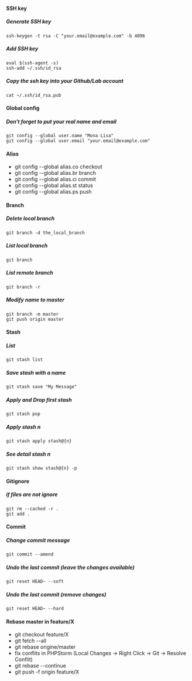 #### SSH key
##### Generate SSH key
```ssh-keygen -t rsa -C "your.email@example.com" -b 4096```
##### Add SSH key
```
eval $(ssh-agent -s)
ssh-add ~/.ssh/id_rsa
```
##### Copy the ssh key into your Github/Lab account
```cat ~/.ssh/id_rsa.pub```
#### Global config 
##### Don't forget to put your real name and email 
```
git config --global user.name "Mona Lisa"
git config --global user.email "your.email@example.com"
```
#### Alias
- git config --global alias.co checkout 
- git config --global alias.br branch 
- git config --global alias.ci commit 
- git config --global alias.st status 
- git config --global alias.ps push 
#### Branch
##### Delete local branch
```git branch -d the_local_branch```
##### List local branch
```git branch```
##### List remote branch
```git branch -r```
##### Modify name to master
```
git branch -m master
git push origin master
```
#### Stash
##### List 
```git stash list```
##### Save stash with a name
```git stash save "My Message"```
##### Apply and Drop first stash
```git stash pop```
##### Apply stash n
```git stash apply stash@{n}```
##### See detail stash n
```git stash show stash@{n} -p```
#### Gitignore
##### if files are not ignore
```
git rm --cached -r .
git add .
```
#### Commit
##### Change commit message
```git commit --amend```
##### Undo the last commit (leave the changes available)
```git reset HEAD~ --soft```
##### Undo the last commit (remove changes)
```git reset HEAD~ --hard```
#### Rebase master in feature/X
- git checkout feature/X
- git fetch --all
- git rebase origine/master
- fix conflits in PHPStorm (Local Changes -> Right Click -> Git -> Resolve Conflit)
- git rebase --continue
- git push -f origin feature/X

